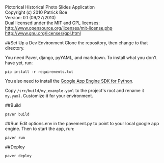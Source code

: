 Pictorical Historical Photo Slides Application  
Copyright (c) 2010 Patrick Boe  
Version: 0.1 (09/27/2010)  
Dual licensed under the MIT and GPL licenses:  
http://www.opensource.org/licenses/mit-license.php  
http://www.gnu.org/licenses/gpl.html

##Set Up a Dev Environment
Clone the repository, then change to that directory.

You need Paver, django, pyYAML, and markdown. To install what you don't have yet, run:

	pip install -r requirements.txt

You also need to install the [Google App Engine SDK for Python](http://code.google.com/appengine/downloads.html#Google_App_Engine_SDK_for_Python).

Copy `/src/build/my_example.yaml` to the project's root and rename it `my.yaml`. Customize it for your environment.
 
##Build
	
	paver build
	
##Run
Edit options.env in the pavement.py to point to your local google app engine. Then to start the app, run:

	paver run
 
##Deploy
	
	paver deploy